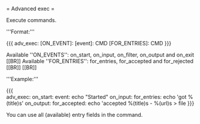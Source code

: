 = Advanced exec =

Execute commands.

'''Format:'''

{{{
adv_exec:
  [ON_EVENT]:
    [event]: CMD
    [FOR_ENTRIES]: CMD
}}}

Available ''ON_EVENTS'': on_start, on_input, on_filter, on_output and on_exit
[[BR]]
Available ''FOR_ENTRIES'': for_entries, for_accepted and for_rejected
[[BR]]
[[BR]]
    
'''Example:'''

{{{    
adv_exec: 
  on_start: 
    event: echo "Started"
  on_input:
    for_entries: echo 'got %(title)s'
  on_output: 
    for_accepted: echo 'accepted %(title)s - %(url)s > file
}}}
    
You can use all (available) entry fields in the command.
